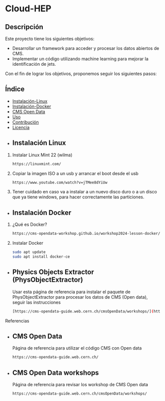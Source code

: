 # Cloud-HEP
## Descripción

Este proyecto tiene los siguientes objetivos:
- Desarrollar un framework para acceder y procesar los datos abiertos de CMS.
- Implementar un código utilizando machine learning para mejorar la identificación de jets. 

Con el fin de lograr los objetivos, proponemos seguir los siguientes pasos:

## Índice
- [Instalación-Linux](#instalaciónlinux)
- [Instalación-Docker](#instalaciónDocker)
- [CMS Open Data](#CMSOpenData)
- [Uso](#uso)
- [Contribución](#contribución)
- [Licencia](#licencia)
- ## Instalación Linux
1. Instalar Linux Mint 22 (wilma)
   ```bash
   https://linuxmint.com/
2. Copiar la imagen ISO a un usb y arrancar el boot desde el usb
   ```bash
   https://www.youtube.com/watch?v=jTMee8dYiUw
3. Tener cuidado en caso va a instalar a un nuevo disco duro o a un disco que ya tiene windows, para hacer correctamente las particiones.
- ## Instalación Docker
1. ¿Qué es Docker?
   ```bash
   https://cms-opendata-workshop.github.io/workshop2024-lesson-docker/instructor/introduction.html
3. Instalar Docker
   ```bash
   sudo apt update
   sudo apt install docker-ce

- ## Physics Objects Extractor (PhysObjectExtractor)
  Usar esta página de referencia para instalar el paquete de PhysObjectExtractor para procesar los datos de CMS (Open data), seguir las instrucciones
   ```bash
   [https://cms-opendata-guide.web.cern.ch/cmsOpenData/workshops/](https://github.com/cms-opendata-analyses/PhysObjectExtractorTool/tree/master/PhysObjectExtractor)


Referencias
   
- ## CMS Open Data
  Página de referencia para utilizar el código CMS con Open data 
   ```bash
   https://cms-opendata-guide.web.cern.ch/

- ## CMS Open Data workshops
  Página de referencia para revisar los workshop de CMS Open data
   ```bash
   https://cms-opendata-guide.web.cern.ch/cmsOpenData/workshops/
